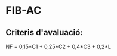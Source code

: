 <h1> FIB-AC </h1>
<h2> Criteris d'avaluació: </h2>
<p> NF = 0,15*C1 + 0,25*C2 + 0,4*C3 + 0,2*L </p>
